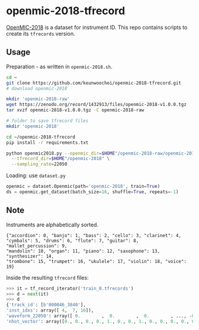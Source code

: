 # openmic-2018-tfrecord

[OpenMIC-2018](https://zenodo.org/record/1432913#.Xpi4Ny-ZPVv) is a dataset for instrument ID. 
This repo contains scripts to create its `tfrecords` version.


## Usage

Preparation - as written in `openmic-2018.sh`.

```bash
cd ~
git clone https://github.com/keunwoochoi/openmic-2018-tfrecord.git
# download openmic-2018

mkdir 'openmic-2018-raw'
wget https://zenodo.org/record/1432913/files/openmic-2018-v1.0.0.tgz
tar xvzf openmic-2018-v1.0.0.tgz -C openmic-2018-raw

# folder to save tfrecord files
mkdir 'openmic-2018'

cd ~/openmic-2018-tfrecord
pip install -r requirements.txt

python openmic2018.py --openmic_dir=$HOME"/openmic-2018-raw/openmic-2018" \
  --tfrecord_dir=$HOME"/openmic-2018" \
  --sampling_rate=22050

```

Loading: use `dataset.py`

```python
openmic = dataset.Openmic(path='openmic-2018', train=True)
ds = openmic.get_dataset(batch_size=16, shuffle=True, repeats=-1)
```


## Note
Instruments are alphabetically sorted.
```
{"accordion": 0, "banjo": 1, "bass": 2, "cello": 3, "clarinet": 4, 
"cymbals": 5, "drums": 6, "flute": 7, "guitar": 8, "mallet_percussion": 9, 
"mandolin": 10, "organ": 11, "piano": 12, "saxophone": 13, "synthesizer": 14, 
"trombone": 15, "trumpet": 16, "ukulele": 17, "violin": 18, "voice": 19}
```

Inside the resulting `tfrecord` files:
```python
>>> it = tf_record_iterator('train_0.tfrecords')
>>> d = next(it)
>>> d
{'track_id': [b'000046_3840'], 
'inst_idxs': array([ 4,  7, 16]), 
'waveform_22050': array([ 0.        ,  0.        ,  0.        , ..., -0.01253502, -0.01636652, -0.02074894], dtype=float32), 
'nhot_vector': array([0., 0., 0., 0., 1., 0., 0., 1., 0., 0., 0., 0., 0., 0., 0., 0., 1., 0., 0., 0.], dtype=float32)}
```
